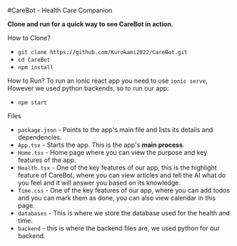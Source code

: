 #CareBot - Health Care Companion

**Clone and run for a quick way to see CareBot in action.**

How to Clone?
- `git clone https://github.com/Kurokami2022/CareBot.git`
- `cd CareBot`
-  `npm install`

How to Run?
To run an ionic react app you need to use `ionic serve`, However we used python backends, so to run our app:
- `npm start`

Files
- `package.json` - Points to the app's main file and lists its details and dependencies.
- `App.tsx` - Starts the app. This is the app's **main process**.
- `Home.tsx` - Home page where you can view the purpose and key features of the app.
- `Health.tsx` - One of the key features of our app, this is the highlight feature of CareBot, where you can view articles and tell the AI what do you feel and it will answer you based on its knowledge.
- `Time.css` - One of the key features of our app, where you can add todos and you can mark them as done, you can also view calendar in this page.
- `databases` - This is where we store the database used for the health and time.
- `backend` - this is where the backend files are, we used python for our backend.
